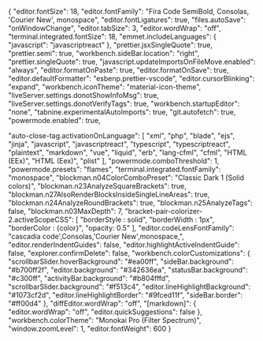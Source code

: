 {
  "editor.fontSize": 18,
  "editor.fontFamily": "Fira Code SemiBold, Consolas, 'Courier New', monospace",
  "editor.fontLigatures": true,
  "files.autoSave": "onWindowChange",
  "editor.tabSize": 3,
  "editor.wordWrap": "off",
  "terminal.integrated.fontSize": 18,
  "emmet.includeLanguages": {
    "javascript": "javascriptreact"
  },
  "prettier.jsxSingleQuote": true,
  "prettier.semi": true,
  "workbench.sideBar.location": "right",
  "prettier.singleQuote": true,
  "javascript.updateImportsOnFileMove.enabled": "always",
  "editor.formatOnPaste": true,
  "editor.formatOnSave": true,
  "editor.defaultFormatter": "esbenp.prettier-vscode",
  "editor.cursorBlinking": "expand",
  "workbench.iconTheme": "material-icon-theme",
  "liveServer.settings.donotShowInfoMsg": true,
  "liveServer.settings.donotVerifyTags": true,
  "workbench.startupEditor": "none",
  "tabnine.experimentalAutoImports": true,
  "git.autofetch": true,
  "powermode.enabled": true,

  "auto-close-tag.activationOnLanguage": [
    "xml",
    "php",
    "blade",
    "ejs",
    "jinja",
    "javascript",
    "javascriptreact",
    "typescript",
    "typescriptreact",
    "plaintext",
    "markdown",
    "vue",
    "liquid",
    "erb",
    "lang-cfml",
    "cfml",
    "HTML (EEx)",
    "HTML (Eex)",
    "plist"
  ],
  "powermode.comboThreshold": 1,
  "powermode.presets": "flames",
  "terminal.integrated.fontFamily": "monospace",
  "blockman.n04ColorComboPreset": "Classic Dark 1 (Solid colors)",
  "blockman.n23AnalyzeSquareBrackets": true,
  "blockman.n27AlsoRenderBlocksInsideSingleLineAreas": true,
  "blockman.n24AnalyzeRoundBrackets": true,
  "blockman.n25AnalyzeTags": false,
  "blockman.n03MaxDepth": 7,
  "bracket-pair-colorizer-2.activeScopeCSS": [
    "borderStyle : solid",
    "borderWidth : 1px",
    "borderColor : {color}",
    "opacity: 0.5"
  ],
  "editor.codeLensFontFamily": "cascadia code',Consolas,'Courier New',monospace,",
  "editor.renderIndentGuides": false,
  "editor.highlightActiveIndentGuide": false,
  "explorer.confirmDelete": false,
  "workbench.colorCustomizations": {
    "scrollbarSlider.hoverBackground": "#ea00ff",
    "sideBar.background": "#b700ff2f",
    "editor.background": "#342636ea",
    "statusBar.background": "#c300ff",
    "activityBar.background": "#b804fffd",
    "scrollbarSlider.background": "#f513c4",
    "editor.lineHighlightBackground": "#1073cf2d",
    "editor.lineHighlightBorder": "#9fced11f",
    "sideBar.border": "#ff00d4"
  },
  "diffEditor.wordWrap": "off",
  "[markdown]": {
    "editor.wordWrap": "off",
    "editor.quickSuggestions": false
  },
  "workbench.colorTheme": "Monokai Pro (Filter Spectrum)",
  "window.zoomLevel": 1,
  "editor.fontWeight": 600
}
